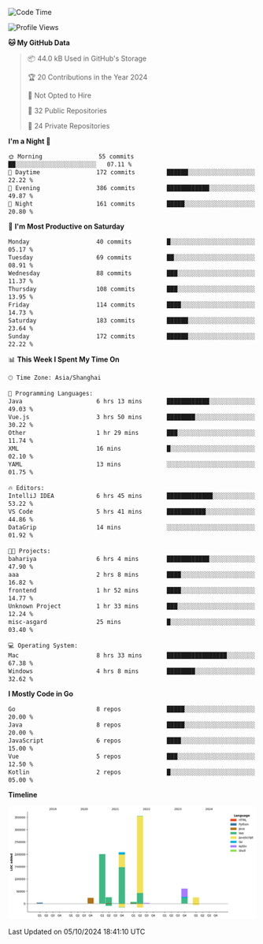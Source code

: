 <!--START_SECTION:waka-->
![Code Time](http://img.shields.io/badge/Code%20Time-2%2C774%20hrs%2047%20mins-blue)

![Profile Views](http://img.shields.io/badge/Profile%20Views-0-blue)

**🐱 My GitHub Data** 

> 📦 44.0 kB Used in GitHub's Storage 
 > 
> 🏆 20 Contributions in the Year 2024
 > 
> 🚫 Not Opted to Hire
 > 
> 📜 32 Public Repositories 
 > 
> 🔑 24 Private Repositories 
 > 
**I'm a Night 🦉** 

```text
🌞 Morning                55 commits          ██░░░░░░░░░░░░░░░░░░░░░░░   07.11 % 
🌆 Daytime                172 commits         ██████░░░░░░░░░░░░░░░░░░░   22.22 % 
🌃 Evening                386 commits         ████████████░░░░░░░░░░░░░   49.87 % 
🌙 Night                  161 commits         █████░░░░░░░░░░░░░░░░░░░░   20.80 % 
```
📅 **I'm Most Productive on Saturday** 

```text
Monday                   40 commits          █░░░░░░░░░░░░░░░░░░░░░░░░   05.17 % 
Tuesday                  69 commits          ██░░░░░░░░░░░░░░░░░░░░░░░   08.91 % 
Wednesday                88 commits          ███░░░░░░░░░░░░░░░░░░░░░░   11.37 % 
Thursday                 108 commits         ███░░░░░░░░░░░░░░░░░░░░░░   13.95 % 
Friday                   114 commits         ████░░░░░░░░░░░░░░░░░░░░░   14.73 % 
Saturday                 183 commits         ██████░░░░░░░░░░░░░░░░░░░   23.64 % 
Sunday                   172 commits         ██████░░░░░░░░░░░░░░░░░░░   22.22 % 
```


📊 **This Week I Spent My Time On** 

```text
🕑︎ Time Zone: Asia/Shanghai

💬 Programming Languages: 
Java                     6 hrs 13 mins       ████████████░░░░░░░░░░░░░   49.03 % 
Vue.js                   3 hrs 50 mins       ████████░░░░░░░░░░░░░░░░░   30.22 % 
Other                    1 hr 29 mins        ███░░░░░░░░░░░░░░░░░░░░░░   11.74 % 
XML                      16 mins             █░░░░░░░░░░░░░░░░░░░░░░░░   02.10 % 
YAML                     13 mins             ░░░░░░░░░░░░░░░░░░░░░░░░░   01.75 % 

🔥 Editors: 
IntelliJ IDEA            6 hrs 45 mins       █████████████░░░░░░░░░░░░   53.22 % 
VS Code                  5 hrs 41 mins       ███████████░░░░░░░░░░░░░░   44.86 % 
DataGrip                 14 mins             ░░░░░░░░░░░░░░░░░░░░░░░░░   01.92 % 

🐱‍💻 Projects: 
bahariya                 6 hrs 4 mins        ████████████░░░░░░░░░░░░░   47.90 % 
aaa                      2 hrs 8 mins        ████░░░░░░░░░░░░░░░░░░░░░   16.82 % 
frontend                 1 hr 52 mins        ████░░░░░░░░░░░░░░░░░░░░░   14.77 % 
Unknown Project          1 hr 33 mins        ███░░░░░░░░░░░░░░░░░░░░░░   12.24 % 
misc-asgard              25 mins             █░░░░░░░░░░░░░░░░░░░░░░░░   03.40 % 

💻 Operating System: 
Mac                      8 hrs 33 mins       █████████████████░░░░░░░░   67.38 % 
Windows                  4 hrs 8 mins        ████████░░░░░░░░░░░░░░░░░   32.62 % 
```

**I Mostly Code in Go** 

```text
Go                       8 repos             █████░░░░░░░░░░░░░░░░░░░░   20.00 % 
Java                     8 repos             █████░░░░░░░░░░░░░░░░░░░░   20.00 % 
JavaScript               6 repos             ████░░░░░░░░░░░░░░░░░░░░░   15.00 % 
Vue                      5 repos             ███░░░░░░░░░░░░░░░░░░░░░░   12.50 % 
Kotlin                   2 repos             █░░░░░░░░░░░░░░░░░░░░░░░░   05.00 % 
```



**Timeline**

![Lines of Code chart](https://raw.githubusercontent.com/youtiaoguagua/youtiaoguagua/master/assets/bar_graph.png)


 Last Updated on 05/10/2024 18:41:10 UTC
<!--END_SECTION:waka-->